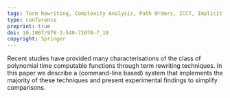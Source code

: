 ```yaml
---
tags: Term Rewriting, Complexity Analysis, Path Orders, ICCT, Implicit Computational Complexity
type: conference
preprint: true
doi: 10.1007/978-3-540-71070-7_10
copyright: Springer
---
```


Recent studies have provided many characterisations of the class of polynomial
time computable functions through term rewriting techniques. In this
paper we describe a (command-line based) system that implements the
majority of these techniques and present experimental findings to
simplify comparisons.
